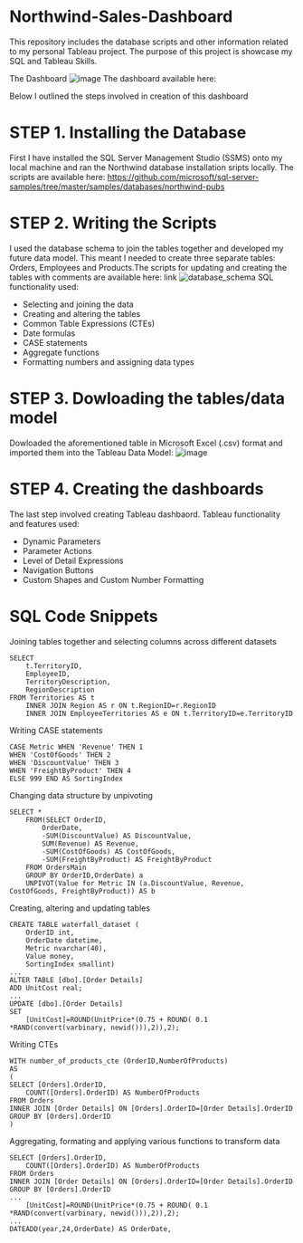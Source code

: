 # Northwind-Sales-Dashboard
This repository includes the database scripts and other information related to my personal Tableau project. The purpose of this project is showcase my SQL and Tableau Skills.

The Dashboard
![image](https://user-images.githubusercontent.com/117634180/213013756-b9a379a9-3d38-46dc-aabb-f044ad2f1056.png)
The dashboard available here: 

Below I outlined the steps involved in creation of this dashboard 

# STEP 1. Installing the Database
First I have installed the SQL Server Management Studio (SSMS) onto my local machine and ran the Northwind database installation sripts locally. The scripts are available here: https://github.com/microsoft/sql-server-samples/tree/master/samples/databases/northwind-pubs

# STEP 2. Writing the Scripts
I used the database schema to join the tables together and developed my future data model. This meant I needed to create three separate tables: Orders, Employees and Products.The scripts for updating and creating the tables with comments are available here: link
![database_schema](https://user-images.githubusercontent.com/117634180/213016206-473ed04d-696d-4d90-8e18-2be10c2b324c.png)
SQL functionality used:
  - Selecting and joining the data
  - Creating and altering the tables
  - Common Table Expressions (CTEs)
  - Date formulas
  - CASE statements
  - Aggregate functions
  - Formatting numbers and assigning data types

# STEP 3. Dowloading the tables/data model
Dowloaded the aforementioned table in Microsoft Excel (.csv) format and imported them into the Tableau Data Model:
![image](https://user-images.githubusercontent.com/117634180/213017815-633e71b3-8a8e-4aae-a3cb-e894efded018.png)

# STEP 4. Creating the dashboards
The last step involved creating Tableau dashbaord. Tableau functionality and features used:
  - Dynamic Parameters
  - Parameter Actions
  - Level of Detail Expressions
  - Navigation Buttons
  - Custom Shapes and Custom Number Formatting
# SQL Code Snippets
Joining tables together and selecting columns across different datasets
```
SELECT 
	t.TerritoryID,
	EmployeeID,
	TerritoryDescription,
	RegionDescription
FROM Territories AS t
	INNER JOIN Region AS r ON t.RegionID=r.RegionID
	INNER JOIN EmployeeTerritories AS e ON t.TerritoryID=e.TerritoryID
```
Writing CASE statements
```
CASE Metric WHEN 'Revenue' THEN 1
WHEN 'CostOfGoods' THEN 2
WHEN 'DiscountValue' THEN 3
WHEN 'FreightByProduct' THEN 4
ELSE 999 END AS SortingIndex
```
Changing data structure by unpivoting
```
SELECT * 
	FROM(SELECT OrderID,
		OrderDate,
		-SUM(DiscountValue) AS DiscountValue,
		SUM(Revenue) AS Revenue,
		-SUM(CostOfGoods) AS CostOfGoods,
		-SUM(FreightByProduct) AS FreightByProduct
	FROM OrdersMain 
	GROUP BY OrderID,OrderDate) a
	UNPIVOT(Value for Metric IN (a.DiscountValue, Revenue, CostOfGoods, FreightByProduct)) AS b
```
Creating, altering and updating tables
```
CREATE TABLE waterfall_dataset (
	OrderID int,
	OrderDate datetime,
	Metric nvarchar(40),
	Value money,
	SortingIndex smallint)
...
ALTER TABLE [dbo].[Order Details]
ADD UnitCost real;
...
UPDATE [dbo].[Order Details]
SET 
	[UnitCost]=ROUND(UnitPrice*(0.75 + ROUND( 0.1 *RAND(convert(varbinary, newid())),2)),2);
```
Writing CTEs
```
WITH number_of_products_cte (OrderID,NumberOfProducts) 
AS
(
SELECT [Orders].OrderID,
	COUNT([Orders].OrderID) AS NumberOfProducts
FROM Orders
INNER JOIN [Order Details] ON [Orders].OrderID=[Order Details].OrderID
GROUP BY [Orders].OrderID
)
```
Aggregating, formating and applying various functions to transform data
```
SELECT [Orders].OrderID,
	COUNT([Orders].OrderID) AS NumberOfProducts
FROM Orders
INNER JOIN [Order Details] ON [Orders].OrderID=[Order Details].OrderID
GROUP BY [Orders].OrderID
...
	[UnitCost]=ROUND(UnitPrice*(0.75 + ROUND( 0.1 *RAND(convert(varbinary, newid())),2)),2);
...
DATEADD(year,24,OrderDate) AS OrderDate,
```
